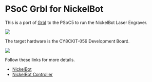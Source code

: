 # PSoC Grbl for NickelBot

This is a port of [Grbl](https://github.com/gnea/grbl) to the PSoC5 to run the NickelBot Laser Engraver.

![](http://www.buildlog.net/blog/wp-content/uploads/2018/05/20180506_110125-768x576.jpg)

The target hardware is the CY8CKIT-059 Development Board.

![](http://www.buildlog.net/blog/wp-content/uploads/2018/04/20180420_123011-768x495.jpg)

Follow these links for more details.

- [NickelBot](http://www.buildlog.net/blog/2018/05/nickelbot-complete/)
- [NickelBot Controller](http://www.buildlog.net/blog/2018/04/nickelbot-laser-controller/)